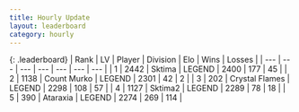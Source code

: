 ```yaml
---
title: Hourly Update
layout: leaderboard
category: hourly
---
```


{: .leaderboard}
| Rank | LV | Player | Division | Elo | Wins | Losses |
| --- | --- | --- | --- | --- | --- | --- |
| <span data-change="0">1</span> | 2442 | <span title="ID: 353063">Sktima</span> | LEGEND | <span data-change="0">2400</span> | <span data-change="0">177</span> | <span data-change="0">45</span> |
| <span data-change="0">2</span> | 1138 | <span title="ID: 498323">Count Murko</span> | LEGEND | <span data-change="0">2301</span> | <span data-change="0">42</span> | <span data-change="0">2</span> |
| <span data-change="0">3</span> | 202 | <span title="ID: 725085">Crystal Flames</span> | LEGEND | <span data-change="4">2298</span> | <span data-change="2">108</span> | <span data-change="0">57</span> |
| <span data-change="0">4</span> | 1127 | <span title="ID: 402846">Sktima2</span> | LEGEND | <span data-change="0">2289</span> | <span data-change="0">78</span> | <span data-change="0">18</span> |
| <span data-change="0">5</span> | 390 | <span title="ID: 745153">Ataraxia</span> | LEGEND | <span data-change="0">2274</span> | <span data-change="0">269</span> | <span data-change="0">114</span> |